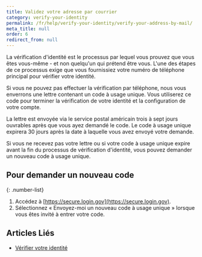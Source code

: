 ```yaml
---
title: Validez votre adresse par courrier
category: verify-your-identity
permalink: /fr/help/verify-your-identity/verify-your-address-by-mail/
meta_title: null
order: 6
redirect_from: null
---
```

La vérification d'identité est le processus par lequel vous prouvez que vous êtes vous-même - et non quelqu'un qui prétend être vous. L'une des étapes de ce processus exige que vous fournissiez votre numéro de téléphone principal pour vérifier votre identité.

Si vous ne pouvez pas effectuer la vérification par téléphone, nous vous enverrons une lettre contenant un code à usage unique. Vous utiliserez ce code pour terminer la vérification de votre identité et la configuration de votre compte.

La lettre est envoyée via le service postal américain trois à sept jours ouvrables après que vous ayez demandé le code. Le code à usage unique expirera 30 jours après la date à laquelle vous avez envoyé votre demande.

Si vous ne recevez pas votre lettre ou si votre code à usage unique expire avant la fin du processus de vérification d'identité, vous pouvez demander un nouveau code à usage unique.

## Pour demander un nouveau code

{: .number-list}
1. Accédez à [https://secure.login.gov](https://secure.login.gov).
2. Sélectionnez « Envoyez-moi un nouveau code à usage unique » lorsque vous êtes invité à entrer votre code.

## Articles Liés
- [Vérifier votre identité](/fr/help/verify-your-identity/how-to-verify-your-identity/)